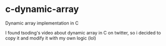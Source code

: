 # c-dynamic-array
Dynamic array implementation in C

I found tsoding's video about dynamic array in C on twitter, so i decided to copy it and modify it with my own logic (lol)
